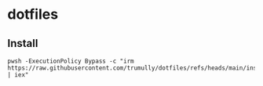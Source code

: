 # dotfiles
## Install
```pwsh
pwsh -ExecutionPolicy Bypass -c "irm https://raw.githubusercontent.com/trumully/dotfiles/refs/heads/main/install.ps1 | iex"
```